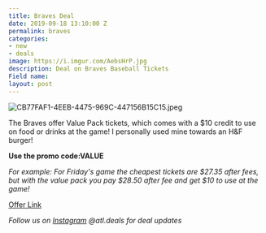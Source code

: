 ```yaml
---
title: Braves Deal
date: 2019-09-18 13:10:00 Z
permalink: braves
categories:
- new
- deals
image: https://i.imgur.com/AebsHrP.jpg
description: Deal on Braves Baseball Tickets
Field name: 
layout: post
---
```


![CB77FAF1-4EEB-4475-969C-447156B15C15.jpeg](/uploads/CB77FAF1-4EEB-4475-969C-447156B15C15.jpeg)

The Braves offer Value Pack tickets, which comes with a $10 credit to use on food or drinks at the game! I personally used mine towards an H&F burger!

**Use the promo code:VALUE**

*For example: For Friday's game the cheapest tickets are $27.35 after fees, but with the value pack you pay $28.50 after fee and get $10 to use at the game!*

[Offer Link](https://www.mlb.com/braves/tickets/specials/value)

*Follow us on [Instagram](https://www.instagram.com/atl.deals/)  @atl.deals for deal updates*